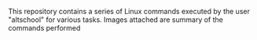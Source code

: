 This repository contains a series of Linux commands executed by the user "altschool" for various tasks. Images attached are summary of the commands performed
